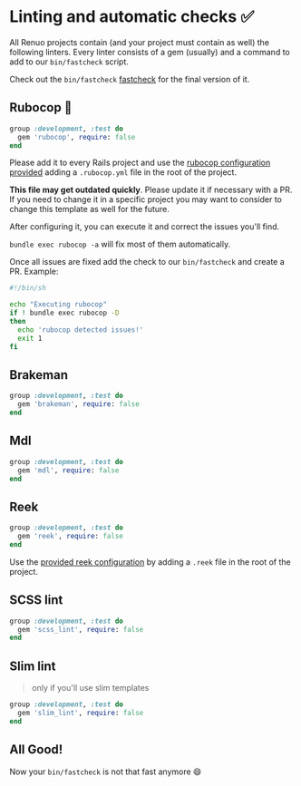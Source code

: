 # Linting and automatic checks :white_check_mark:

All Renuo projects contain (and your project must contain as well) the following linters.
Every linter consists of a gem (usually) and a command to add to our `bin/fastcheck` script.

Check out the `bin/fastcheck` [fastcheck](../templates/bin/fastcheck) for the final version of it.

## Rubocop :cop:

```ruby
group :development, :test do
  gem 'rubocop', require: false
end
```

Please add it to every Rails project and use the [rubocop configuration provided](../templates/.rubocop.yml) adding a `.rubocop.yml` file in the root of the project.

**This file may get outdated quickly**. Please update it if necessary with a PR.
If you need to change it in a specific project you may want to consider to change this template as well for the future.

After configuring it, you can execute it and correct the issues you'll find.

`bundle exec rubocop -a` will fix most of them automatically.

Once all issues are fixed add the check to our `bin/fastcheck` and create a PR. Example:

```bash
#!/bin/sh

echo "Executing rubocop"
if ! bundle exec rubocop -D
then
  echo 'rubocop detected issues!'
  exit 1
fi
```

## Brakeman

```ruby
group :development, :test do
  gem 'brakeman', require: false
end
```

## Mdl

```ruby
group :development, :test do
  gem 'mdl', require: false
end
```

## Reek

```ruby
group :development, :test do
  gem 'reek', require: false
end
```

Use the [provided reek configuration](../templates/.reek) by adding a `.reek` file in the root of the project.

## SCSS lint

```ruby
group :development, :test do
  gem 'scss_lint', require: false
end
```

## Slim lint

> only if you'll use slim templates

```ruby
group :development, :test do
  gem 'slim_lint', require: false
end
```

## All Good!

Now your `bin/fastcheck` is not that fast anymore :smile:
